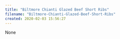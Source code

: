 ```yaml
---
title: "Biltmore Chianti Glazed Beef Short Ribs"
filename: "Biltmore-Chianti-Glazed-Beef-Short-Ribs"
created: 2020-02-03 15:56:27
---
```

None

